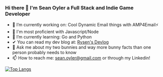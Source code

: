 ### Hi there 👋 I'm Sean Oyler a Full Stack and Indie Game Developer

- 🔭 I’m currently working on: Cool Dynamic Email things with AMP4Email⚡️ 
- 💪 I'm most proficient with Javascript/Node 
- 🌱 I’m currently learning: Go and Python
- ✔  You can read my dev blog at: [Rysen's Devlog](https://verge-rpg.com/topic/33/rysen-s-devlog)
- 💬 Ask me about my two bunnies and way more bunny facts than one person probably needs to know
- 📫 How to reach me: sean.oyler@gmail.com or through my Linkedin!

[![Top Langs](https://github-readme-stats.vercel.app/api/top-langs/?username=xrysen)](https://github.com/anuraghazra/github-readme-stats)
